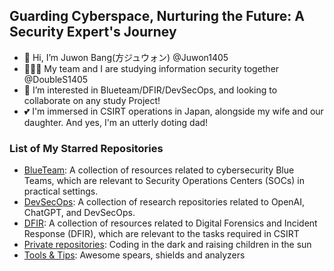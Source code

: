 ## Guarding Cyberspace, Nurturing the Future: A Security Expert's Journey

- 👋 Hi, I’m Juwon Bang(方ジュウォン) @Juwon1405
- 🧑‍🤝‍🧑 My team and I are studying information security together @DoubleS1405
- 👀 I’m interested in Blueteam/DFIR/DevSecOps, and looking to collaborate on any study Project!
- 💕 I'm immersed in CSIRT operations in Japan, alongside my wife and our daughter. And yes, I'm an utterly doting dad!

### List of My Starred Repositories

- [BlueTeam](https://github.com/stars/Juwon1405/lists/blueteam): A collection of resources related to cybersecurity Blue Teams, which are relevant to Security Operations Centers (SOCs) in practical settings. 
- [DevSecOps](https://github.com/stars/Juwon1405/lists/devsecops): A collection of research repositories related to OpenAI, ChatGPT, and DevSecOps. 
- [DFIR](https://github.com/stars/Juwon1405/lists/dfir): A collection of resources related to Digital Forensics and Incident Response (DFIR), which are relevant to the tasks required in CSIRT 
- [Private repositories](https://github.com/stars/Juwon1405/lists/private-repositories): Coding in the dark and raising children in the sun
- [Tools & Tips](https://github.com/stars/Juwon1405/lists/tools-tips): Awesome spears, shields and analyzers 

